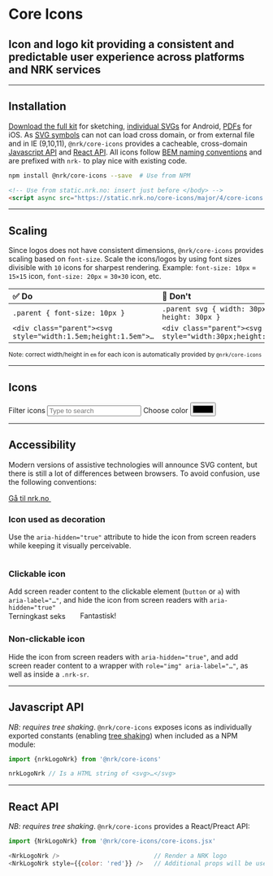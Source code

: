 # Core Icons

## Icon and logo kit providing a consistent and predictable user experience across platforms and NRK services

---

## Installation
[Download the full kit](https://github.com/nrkno/core-icons/archive/master.zip) for sketching, [individual SVGs](#icons) for Android, [PDFs](#icons)
for iOS. As [SVG symbols](https://css-tricks.com/svg-symbol-good-choice-icons/) can not can load cross domain, or from external file and in IE (9,10,11), `@nrk/core-icons` provides a cacheable, cross-domain [Javascript API](#javascript-api) and [React API](#react-api). All icons follow [BEM naming conventions](http://getbem.com/) and are prefixed with `nrk-` to play nice with existing code.

```bash
npm install @nrk/core-icons --save  # Use from NPM
```
```html
<!-- Use from static.nrk.no: insert just before </body> -->
<script async src="https://static.nrk.no/core-icons/major/4/core-icons.min.js"></script>
```

---

## Scaling

Since logos does not have consistent dimensions, `@nrk/core-icons` provides scaling based on `font-size`.
Scale the icons/logos by using font sizes divisible with `10` icons for sharpest rendering. Example: `font-size: 10px` = `15×15` icon, `font-size: 20px` = `30×30` icon, etc.

✅ Do | 🚫 Don't
:-- | :--
`.parent { font-size: 10px }` | `.parent svg { width: 30px; height: 30px }`
<div>`<div class="parent"><svg style="width:1.5em;height:1.5em">…`</div> | `<div class="parent"><svg style="width:30px;height:30px">…`

<small>Note: correct width/height in `em` for each icon is automatically provided by `@nrk/core-icons`</small>

---

## Icons

<label class="nrk-button">
  <span class="nrk-sr">Filter icons</span>
  <input type="text" name="search" placeholder="Type to search" class="nrk-unset">
</label><label class="nrk-button">
  <span>Choose color</span>
  <input type="color" name="color" class="nrk-sr" value="#000000">
</label>
<div class="docs-icons nrk-grid" style="padding:0 7vw;margin:0 -7vw;transition:.2s"></div>
<script src="pdfkit-and-blob-stream.js"></script>
<script src="core-icons.min.js"></script>
<script src="docs.js"></script>

---

## Accessibility

Modern versions of assistive technologies will announce SVG content, but there is still a lot of differences between browsers. To avoid confusion, use the following conventions:

<div class="nrk-grid">
  <div class="nrk-xs-12of12 nrk-md-4of12" style="padding-right:15px">
    <div class="doc-demo">
      <a href="https://nrk.no/">
        Gå til nrk.no
        <svg aria-hidden="true" width="30" height="15"><use xlink:href="#nrk-arrow-right-long" /></svg>
      </a>
    </div>
    <h3>Icon used as decoration</h3>
    Use the <code>aria-hidden="true"</code> attribute to hide the icon from screen readers while keeping it visually perceivable.
  </div>
  <div class="nrk-xs-12of12 nrk-md-4of12" style="padding-right:15px">
    <div class="doc-demo">
      <a aria-label="Gå til nrk.no" href="https://nrk.no/">
        <svg aria-hidden="true" width="3.5em" height="1em"><use xlink:href="#nrk-logo-nrk" /></svg>
      </a>
    </div>
    <h3>Clickable icon</h3>
    Add screen reader content to the clickable element (<code>button</code> or <code>a</code>) with <code>aria-label="…"</code>, and hide the icon from screen readers with <code>aria-hidden="true"</code>
  </div>
  <div class="nrk-xs-12of12 nrk-md-4of12" style="padding-right:15px">
    <div class="doc-demo">
      <span role="img" aria-label="Terningkast seks">
        <span class="nrk-sr">Terningkast seks</span>
        <svg aria-hidden="true" style="width:1.5em;height:1.5em;vertical-align:middle"><use xlink:href="#nrk-dice-6--active" /></svg>
      </span>
      Fantastisk!
    </div>
    <h3>Non-clickable icon</h3>
    Hide the icon from screen readers with <code>aria-hidden="true"</code>, and add screen reader content to a wrapper with <code>role="img" aria-label="…"</code>, as well as inside a <code>.nrk-sr</code>.
  </div>
</div>

---

## Javascript API

*NB: requires tree shaking*. `@nrk/core-icons` exposes icons as individually exported constants (enabling [tree shaking](https://medium.com/@netxm/what-is-tree-shaking-de7c6be5cadd)) when included as a NPM module:

```js
import {nrkLogoNrk} from '@nrk/core-icons'

nrkLogoNrk // Is a HTML string of <svg>…</svg>
```

---

## React API
*NB: requires tree shaking*. `@nrk/core-icons` provides a React/Preact API:

```js
import {NrkLogoNrk} from '@nrk/core-icons/core-icons.jsx'

<NrkLogoNrk />                          // Render a NRK logo
<NrkLogoNrk style={{color: 'red'}} />   // Additional props will be used for attributes
```

